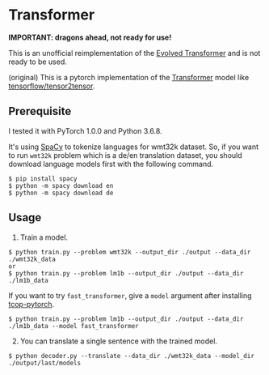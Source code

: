 
# Transformer

**IMPORTANT: dragons ahead, not ready for use!**

This is an unofficial reimplementation of the [Evolved Transformer](https://arxiv.org/abs/1901.11117) and is not ready to be used. 


(original)
This is a pytorch implementation of the
[Transformer](https://arxiv.org/abs/1706.03762) model like
[tensorflow/tensor2tensor](https://github.com/tensorflow/tensor2tensor). 

## Prerequisite

I tested it with PyTorch 1.0.0 and Python 3.6.8.

It's using [SpaCy](https://spacy.io/usage/) to tokenize languages for wmt32k
dataset. So, if you want to run `wmt32k` problem which is a de/en translation
dataset, you should download language models first with the following command.

```
$ pip install spacy
$ python -m spacy download en
$ python -m spacy download de
```

## Usage

1. Train a model.
```
$ python train.py --problem wmt32k --output_dir ./output --data_dir ./wmt32k_data
or
$ python train.py --problem lm1b --output_dir ./output --data_dir ./lm1b_data
```

If you want to try `fast_transformer`, give a `model` argument after installing
[tcop-pytorch](https://github.com/tunz/tcop-pytorch).
```
$ python train.py --problem lm1b --output_dir ./output --data_dir ./lm1b_data --model fast_transformer
```


2. You can translate a single sentence with the trained model.
```
$ python decoder.py --translate --data_dir ./wmt32k_data --model_dir ./output/last/models
```
